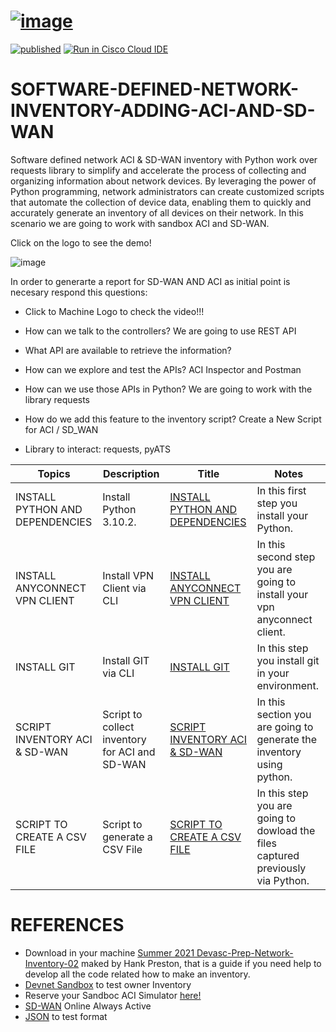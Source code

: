 # [![image](https://user-images.githubusercontent.com/38144008/225514767-010fa633-9c2e-410a-9734-4fce1372d125.png)](https://youtu.be/N51iZO8GDCc)
[![published](https://static.production.devnetcloud.com/codeexchange/assets/images/devnet-published.svg)](https://developer.cisco.com/codeexchange/github/repo/ERICK-ZABALA/SOFTWARE-DEFINED-NETWORK-INVENTORY-ADDING-ACI-AND-SD-WAN) [![Run in Cisco Cloud IDE](https://static.production.devnetcloud.com/codeexchange/assets/images/devnet-runable-icon.svg)](https://developer.cisco.com/devenv/?id=devenv-vscode-base&GITHUB_SOURCE_REPO=https://github.com/ERICK-ZABALA/SOFTWARE-DEFINED-NETWORK-INVENTORY-ADDING-ACI-AND-SD-WAN)
# SOFTWARE-DEFINED-NETWORK-INVENTORY-ADDING-ACI-AND-SD-WAN

Software defined network ACI & SD-WAN inventory with Python work over requests library to simplify and accelerate the process of collecting and organizing information about network devices. By leveraging the power of Python programming, network administrators can create customized scripts that automate the collection of device data, enabling them to quickly and accurately generate an inventory of all devices on their network. In this scenario we are going to work with sandbox ACI and SD-WAN. 

Click on the logo to see the demo!

![image](https://user-images.githubusercontent.com/38144008/225774372-8e471382-1618-4de3-8496-5065fc0a6dc4.png)

In order to generarte a report for SD-WAN AND ACI as initial point is necesary respond this questions:

 
+ Click to Machine Logo to check the video!!! 

+ How can we talk to the controllers?
We are going to use REST API
+ What API are available to retrieve the information?
+ How can we explore and test the APIs?
ACI Inspector and Postman
+ How can we use those APIs in Python?
We are going to work with the library requests
+ How do we add this feature to the inventory script?
Create a New Script for ACI / SD_WAN

* Library to interact: requests, pyATS

|Topics|Description|Title|Notes|
|---|---|---|---|
| INSTALL PYTHON AND DEPENDENCIES | Install Python 3.10.2.  | [INSTALL PYTHON AND DEPENDENCIES](https://github.com/ERICK-ZABALA/SOFTWARE-DEFINED-NETWORK-INVENTORY-ADDING-ACI-AND-SD-WAN/blob/main/Readme/INSTALL_PYTHON_AND_DEPENDENCIES.md) | In this first step you install your Python. |
| INSTALL ANYCONNECT VPN CLIENT | Install VPN Client via CLI  | [INSTALL ANYCONNECT VPN CLIENT](https://github.com/ERICK-ZABALA/SOFTWARE-DEFINED-NETWORK-INVENTORY-ADDING-ACI-AND-SD-WAN/blob/main/Readme/INSTALL_ANYCONNECT_VPN_CLIENT.md) | In this second step you are going to install your vpn anyconnect client. |
| INSTALL GIT | Install GIT via CLI | [INSTALL GIT](https://github.com/ERICK-ZABALA/SOFTWARE-DEFINED-NETWORK-INVENTORY-ADDING-ACI-AND-SD-WAN/blob/main/Readme/INSTALL_GIT.md) | In this step you install git in your environment. |
| SCRIPT INVENTORY ACI & SD-WAN | Script to collect inventory for ACI and SD-WAN | [SCRIPT INVENTORY ACI & SD-WAN](https://github.com/ERICK-ZABALA/SOFTWARE-DEFINED-NETWORK-INVENTORY-ADDING-ACI-AND-SD-WAN/blob/main/Readme/SCRIPT_INVENTORY_ACI_%26_SD-WAN.md) | In this section you are going to generate the inventory using python. |
| SCRIPT TO CREATE A CSV FILE | Script to generate a CSV File | [SCRIPT TO CREATE A CSV FILE](https://github.com/ERICK-ZABALA/SOFTWARE-DEFINED-NETWORK-INVENTORY-ADDING-ACI-AND-SD-WAN/blob/main/Readme/SCRIPT_TO_CREATE_A_CSV_FILE.md) | In this step you are going to dowload the files captured previously via Python. |

# REFERENCES

* Download in your machine [Summer 2021 Devasc-Prep-Network-Inventory-02](https://github.com/hpreston/summer2021-devasc-prep-network-inventory-02.git) maked by Hank Preston, that is a guide if you need help to develop all the code related how to make an inventory.
* [Devnet Sandbox](https://devnetsandbox.cisco.com/RM/Diagram/Index/43964e62-a13c-4929-bde7-a2f68ad6b27c?diagramType=Topology) to test owner Inventory
* Reserve your Sandboc ACI Simulator [here!](https://devnetsandbox.cisco.com/RM/Diagram/Index/390f2dc1-7ca7-44e8-bd7e-f32c0f146ef1)
* [SD-WAN](https://sandboxdnac2.cisco.com/) Online Always Active
* [JSON](https://jsonlint.com/) to test format
